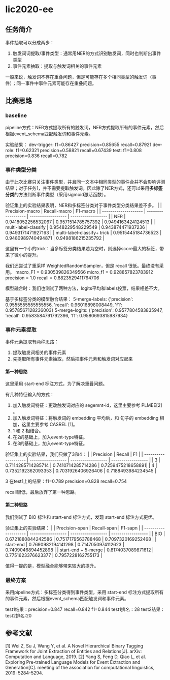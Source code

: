 # lic2020-ee

## 任务简介
事件抽取可以分成两步：
1. 触发词词提取/事件类型：通常用NER的方式识别触发词，同时也判断出事件类型
2. 事件元素抽取：提取与触发词相关的事件元素

一般来说，触发词不存在重叠问题，但是可能存在多个相同类型的触发词（事件）；同一事件中事件元素可能存在重叠问题。

## 比赛思路

### baseline
pipeline方式：NER方式提取所有的触发词，NER方式提取所有的事件元素，然后根据event_schema匹配触发词和事件元素。

实验结果：
dev-trigger: f1=0.86427 precision=0.85655 recall=0.87921
dev-role:    f1=0.62321 precision=0.58821 recall=0.67439
test:        f1=0.808   precision=0.836 recall=0.782 

### 事件类型分类
由于此次比赛只关注事件类型，并且同一文本中相同类型的事件合并不会影响评测结果；对于任务1，并不需要提取触发词。因此除了NER方式，还可以采用**多标签分类**的方法判断事件类型（采用sigmoid激活函数）。

验证集上的实验结果表明，NER和多标签分类对于事件类型分类结果差不多。
|                      | Precision-macro          | Recall-macro             | F1-macro                 |
| -------------------- | ------------------ | ------------------ | ------------------ |
| NER                  | 0.9418052256532067 | 0.9571514785757392 | 0.9494163424124513 |
| multi-label-classify | 0.9548229548229549 | 0.943874471937236  | 0.9493171471927163 |
| multi-label-classify+ trick | 0.9515445184736523 | 0.9480989740494871 | 0.9498186215235792 |

这里有一个小的trick：当多标签分类结果若为空时，则选择score最大的标签，带来了微小的提升。

我们还尝试了重采样 WeightedRandomSampler，但是 recall 很低。最终没有采用。
macro_F1 = 0.930539826349566
micro_f1 = 0.928857823783912
precision = 1.0
recall = 0.8823529411764706


模型融合时：我们也测试了两种方法，logits平均和labels投票，结果相差不大。

基于多标签分类的模型融合结果：
5-merge-labels: {'precision': 0.9555555555555556, 'recall': 0.96016898008449, 'f1': 0.9578567128236003}
5-merge-logits: {'precision': 0.9577804583835947, 'recall': 0.9583584791792396, 'f1': 0.9580693815987934}


### 事件元素提取
事件元素提取有两种思路：
1. 提取触发词相关的事件元素
2. 先提取所有事件元素抽取，然后把事件元素和触发词对应起来

#### 第一种思路
这里采用 start-end 标注方式，为了解决重叠问题。

有几种特征输入的方式：
1. 加入触发词特征：更改触发词对应的 segemnt-id，这里主要参考 PLMEE[2] 。
2. 加入触发词特征：将触发词的 embedding 平均后，和 句子的 embedding 相加，这里主要参考 CASREL [1]。
3. 1 和 2 相结合。
4. 在2的基础上，加入event-type特征。
5. 在3的基础上，加入event-type特征。

验证集上的实验结果，我们只做了3和4：
|                      | Precision          | Recall             | F1                 |
| -------------------- | ------------------ | ------------------ | ------------------ |
| 3                    | 0.7114285714285714 | 0.7410714285714286 | 0.7259475218658891|
| 4                    | 0.7352192362093353 | 0.7031926406926406 | 0.7188493984234545 |

3 在test1上的结果：f1=0.789 precision=0.828 recall=0.754 

recall很低，最后放弃了第一种思路。

#### 第二种思路

我们测试了 BIO 标注和 start-end 标注方式，发现 start-end 标注方式更优。

验证集上的实验结果：
|                      | Precision-span          | Recall-span             | F1-sapn                 |
| -------------------- | ------------------ | ------------------ | ------------------ |
| BIO                  | 0.6721880844242586 | 0.7517179563788468 | 0.7097320169252468 |
| start-end            | 0.7690982194141298 | 0.7147050974112623 | 0.7409046894452898 |
| start-end + 5-merge  | 0.8174037089871612 | 0.7751623376623377 | 0.7957228162755173 |

值得一提的是，模型融合能够带来较大的提升。

### 最终方案

采用pipeline方式：多标签分类得到事件类型，采用 start-end 标注方式提取所有的事件元素，然后根据event_schema匹配触发词和事件元素。

test1结果：precision=0.847 recall=0.842	f1=0.844
test1排名：28
test2结果：
test2排名:20

## 参考文献

[1] Wei Z, Su J, Wang Y, et al. A Novel Hierarchical Binary Tagging Framework for Joint Extraction of Entities and Relations[J]. arXiv: Computation and Language, 2019.
[2] Yang S, Feng D, Qiao L, et al. Exploring Pre-trained Language Models for Event Extraction and Generation[C]. meeting of the association for computational linguistics, 2019: 5284-5294.